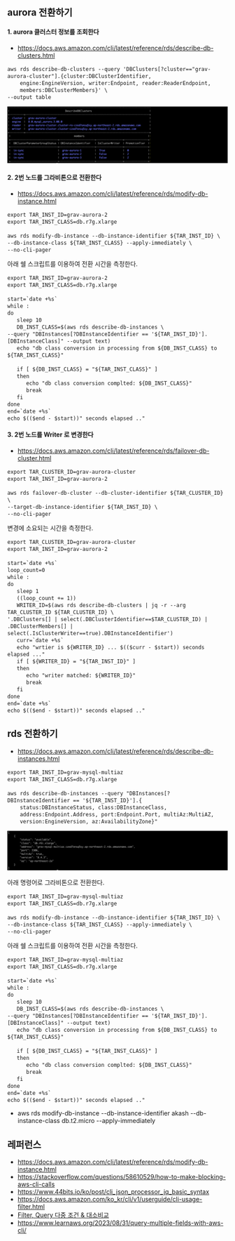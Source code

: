 ## aurora 전환하기 ##


#### 1. aurora 클러스터 정보를 조회한다 ####

* https://docs.aws.amazon.com/cli/latest/reference/rds/describe-db-clusters.html
```
aws rds describe-db-clusters --query 'DBClusters[?cluster=="grav-aurora-cluster"].{cluster:DBClusterIdentifier,
    engine:EngineVersion, writer:Endpoint, reader:ReaderEndpoint,
    members:DBClusterMembers}' \
--output table
```
![](https://github.com/gnosia93/database-on-grv/blob/main/tutorial/images/rds-01.png)

#### 2. 2번 노드를 그라비톤으로 전환한다 ####
* https://docs.aws.amazon.com/cli/latest/reference/rds/modify-db-instance.html
```
export TAR_INST_ID=grav-aurora-2
export TAR_INST_CLASS=db.r7g.xlarge

aws rds modify-db-instance --db-instance-identifier ${TAR_INST_ID} \
--db-instance-class ${TAR_INST_CLASS} --apply-immediately \
--no-cli-pager
```

아래 쉘 스크립트를 이용하여 전환 시간을 측정한다. 
```
export TAR_INST_ID=grav-aurora-2
export TAR_INST_CLASS=db.r7g.xlarge

start=`date +%s`
while :
do
   sleep 10
   DB_INST_CLASS=$(aws rds describe-db-instances \
--query "DBInstances[?DBInstanceIdentifier == '${TAR_INST_ID}'].[DBInstanceClass]" --output text)
   echo "db class conversion in processing from ${DB_INST_CLASS} to ${TAR_INST_CLASS}"

   if [ ${DB_INST_CLASS} = "${TAR_INST_CLASS}" ]        
   then
      echo "db class conversion complted: ${DB_INST_CLASS}"
      break
   fi
done
end=`date +%s`
echo $(($end - $start))" seconds elapsed .."
```


#### 3. 2번 노드를 Writer 로 변경한다 ####
* https://docs.aws.amazon.com/cli/latest/reference/rds/failover-db-cluster.html
```
export TAR_CLUSTER_ID=grav-aurora-cluster
export TAR_INST_ID=grav-aurora-2

aws rds failover-db-cluster --db-cluster-identifier ${TAR_CLUSTER_ID} \
--target-db-instance-identifier ${TAR_INST_ID} \
--no-cli-pager
```

변경에 소요되는 시간을 측정한다. 

```
export TAR_CLUSTER_ID=grav-aurora-cluster
export TAR_INST_ID=grav-aurora-2

start=`date +%s`
loop_count=0
while :
do
   sleep 1
   ((loop_count += 1))
   WRITER_ID=$(aws rds describe-db-clusters | jq -r --arg TAR_CLUSTER_ID ${TAR_CLUSTER_ID} \
'.DBClusters[] | select(.DBClusterIdentifier==$TAR_CLUSTER_ID) | .DBClusterMembers[] | select(.IsClusterWriter==true).DBInstanceIdentifier')
   curr=`date +%s`
   echo "wrtier is ${WRITER_ID} ... $(($curr - $start)) seconds elapsed ..."
   if [ ${WRITER_ID} = "${TAR_INST_ID}" ]        
   then
      echo "writer matched: ${WRITER_ID}"
      break
   fi
done
end=`date +%s`
echo $(($end - $start))" seconds elapsed .."
```




## rds 전환하기 ##
* https://docs.aws.amazon.com/cli/latest/reference/rds/describe-db-instances.html
```
export TAR_INST_ID=grav-mysql-multiaz
export TAR_INST_CLASS=db.r7g.xlarge

aws rds describe-db-instances --query "DBInstances[?DBInstanceIdentifier == '${TAR_INST_ID}'].{
    status:DBInstanceStatus, class:DBInstanceClass,
    address:Endpoint.Address, port:Endpoint.Port, multiAz:MultiAZ,
    version:EngineVersion, az:AvailabilityZone}"
```
![](https://github.com/gnosia93/database-on-grv/blob/main/tutorial/images/rds-02.png)

아래 명령어로 그라비톤으로 전환한다. 
```
export TAR_INST_ID=grav-mysql-multiaz
export TAR_INST_CLASS=db.r7g.xlarge

aws rds modify-db-instance --db-instance-identifier ${TAR_INST_ID} \
--db-instance-class ${TAR_INST_CLASS} --apply-immediately \
--no-cli-pager
```

아래 쉘 스크립트를 이용하여 전환 시간을 측정한다. 

```
export TAR_INST_ID=grav-mysql-multiaz
export TAR_INST_CLASS=db.r7g.xlarge

start=`date +%s`
while :
do
   sleep 10
   DB_INST_CLASS=$(aws rds describe-db-instances \
--query "DBInstances[?DBInstanceIdentifier == '${TAR_INST_ID}'].[DBInstanceClass]" --output text)
   echo "db class conversion in processing from ${DB_INST_CLASS} to ${TAR_INST_CLASS}"

   if [ ${DB_INST_CLASS} = "${TAR_INST_CLASS}" ]        
   then
      echo "db class conversion complted: ${DB_INST_CLASS}"
      break
   fi
done
end=`date +%s`
echo $(($end - $start))" seconds elapsed .."
```




* aws rds modify-db-instance --db-instance-identifier akash --db-instance-class db.t2.micro --apply-immediately 

## 레퍼런스 ##
* https://docs.aws.amazon.com/cli/latest/reference/rds/modify-db-instance.html
* https://stackoverflow.com/questions/58610529/how-to-make-blocking-aws-cli-calls
* https://www.44bits.io/ko/post/cli_json_processor_jq_basic_syntax
* https://docs.aws.amazon.com/ko_kr/cli/v1/userguide/cli-usage-filter.html
* [Filter, Query 다중 조건 & 대소비교](https://cloudest.oopy.io/posting/058)
* https://www.learnaws.org/2023/08/31/query-multiple-fields-with-aws-cli/
